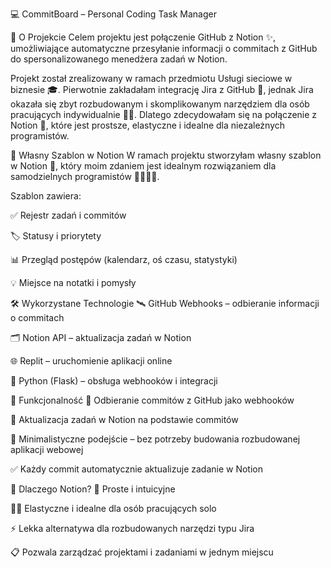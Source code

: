 💻 CommitBoard – Personal Coding Task Manager

📖 O Projekcie
Celem projektu jest połączenie GitHub z Notion ✨, umożliwiające automatyczne przesyłanie informacji o commitach z GitHub do spersonalizowanego menedżera zadań w Notion.

Projekt został zrealizowany w ramach przedmiotu Usługi sieciowe w biznesie 🎓.
Pierwotnie zakładałam integrację Jira z GitHub 🔄, jednak Jira okazała się zbyt rozbudowanym i skomplikowanym narzędziem dla osób pracujących indywidualnie 🙅‍♀️.
Dlatego zdecydowałam się na połączenie z Notion 📝, które jest prostsze, elastyczne i idealne dla niezależnych programistów.

📝 Własny Szablon w Notion
W ramach projektu stworzyłam własny szablon w Notion 🎨, który moim zdaniem jest idealnym rozwiązaniem dla samodzielnych programistów 👩‍💻👨‍💻.

Szablon zawiera:

✅ Rejestr zadań i commitów

🏷️ Statusy i priorytety

📊 Przegląd postępów (kalendarz, oś czasu, statystyki)

💡 Miejsce na notatki i pomysły

🛠️ Wykorzystane Technologie
🛰️ GitHub Webhooks – odbieranie informacji o commitach

🗂️ Notion API – aktualizacja zadań w Notion

🌐 Replit – uruchomienie aplikacji online

🐍 Python (Flask) – obsługa webhooków i integracji

🚀 Funkcjonalność
🔄 Odbieranie commitów z GitHub jako webhooków

📝 Aktualizacja zadań w Notion na podstawie commitów

🧩 Minimalistyczne podejście – bez potrzeby budowania rozbudowanej aplikacji webowej

✅ Każdy commit automatycznie aktualizuje zadanie w Notion

🤔 Dlaczego Notion?
🎯 Proste i intuicyjne

🧑‍💻 Elastyczne i idealne dla osób pracujących solo

⚡ Lekka alternatywa dla rozbudowanych narzędzi typu Jira

📋 Pozwala zarządzać projektami i zadaniami w jednym miejscu

